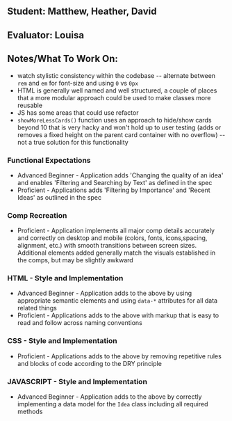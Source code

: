 ## Student: Matthew, Heather, David
## Evaluator: Louisa
## Notes/What To Work On:

- watch stylistic consistency within the codebase -- alternate between `rem` and `em` for font-size and using `0` vs `0px`
- HTML is generally well named and well structured, a couple of places that a more modular approach could be used to make classes more reusable
- JS has some areas that could use refactor
- `showMoreLessCards()` function uses an approach to hide/show cards beyond 10 that is very hacky and won't hold up to user testing (adds or removes a fixed height on the parent card container with no overflow) -- not a true solution for this functionality

### Functional Expectations

*  Advanced Beginner - Application adds 'Changing the quality of an idea' and enables 'Filtering and Searching by Text' as defined in the spec
*  Proficient - Applications adds 'Filtering by Importance' and 'Recent Ideas' as outlined in the spec

### Comp Recreation

*  Proficient - Application implements all major comp details accurately and correctly on desktop and mobile (colors, fonts, icons,spacing, alignment,  etc.) with smooth transitions between screen sizes. Additional elements added generally match the visuals established in the comps, but may be slightly awkward


### HTML - Style and Implementation

*  Advanced Beginner - Application adds to the above by using appropriate semantic elements and using `data-*` attributes for all data related things
*  Proficient - Applications adds to the above with markup that is easy to read and follow across naming conventions

### CSS - Style and Implementation

*  Proficient - Applications adds to the above by removing repetitive rules and blocks of code according to the DRY principle

### JAVASCRIPT - Style and Implementation

*  Advanced Beginner - Application adds to the above by correctly implementing a data model for the `Idea` class including all required methods
